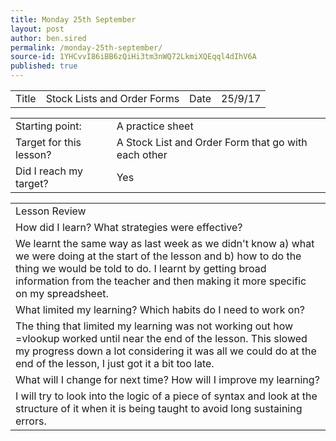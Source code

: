 ```yaml
---
title: Monday 25th September
layout: post
author: ben.sired
permalink: /monday-25th-september/
source-id: 1YHCvvI86iBB6zQiHi3tm3nWQ72LkmiXQEqql4dIhV6A
published: true
---
```

<table>
  <tr>
    <td>Title</td>
    <td>Stock Lists and Order Forms</td>
    <td>Date</td>
    <td>25/9/17</td>
  </tr>
</table>


<table>
  <tr>
    <td>Starting point:</td>
    <td>A practice sheet</td>
  </tr>
  <tr>
    <td>Target for this lesson?</td>
    <td>A Stock List and Order Form that go with each other</td>
  </tr>
  <tr>
    <td>Did I reach my target? 
</td>
    <td>Yes</td>
  </tr>
</table>


<table>
  <tr>
    <td>Lesson Review</td>
  </tr>
  <tr>
    <td>How did I learn? What strategies were effective? </td>
  </tr>
  <tr>
    <td>We learnt the same way as last week as we didn't know a) what we were doing at the start of the lesson and b) how to do the thing we would be told to do. I learnt by getting broad information from the teacher and then making it more specific on my spreadsheet.</td>
  </tr>
  <tr>
    <td>What limited my learning? Which habits do I need to work on?</td>
  </tr>
  <tr>
    <td>The thing that limited my learning was not working out how =vlookup worked until near the end of the lesson. This slowed my progress down a lot considering it was all we could do at the end of the lesson, I just got it a bit too late.</td>
  </tr>
  <tr>
    <td>What will I change for next time? How will I improve my learning?</td>
  </tr>
  <tr>
    <td>I will try to look into the logic of a piece of syntax and look at the structure of it when it is being taught to avoid long sustaining errors.</td>
  </tr>
</table>


